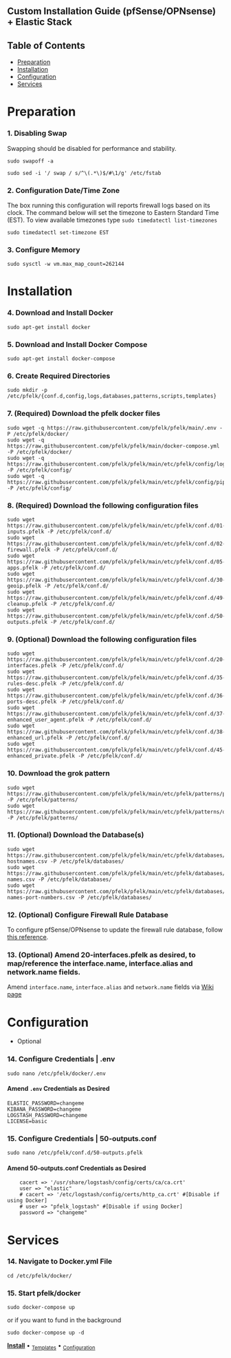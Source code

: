 ## Custom Installation Guide (pfSense/OPNsense) + Elastic Stack 

## Table of Contents

- [Preparation](#preparation)
- [Installation](#installation)
- [Configuration](#configuration)
- [Services](#services)

# Preparation

### 1. Disabling Swap
Swapping should be disabled for performance and stability.
```
sudo swapoff -a
```
```
sudo sed -i '/ swap / s/^\(.*\)$/#\1/g' /etc/fstab
```

### 2. Configuration Date/Time Zone
The box running this configuration will reports firewall logs based on its clock.  The command below will set the timezone to Eastern Standard Time (EST).  To view available timezones type `sudo timedatectl list-timezones`
```
sudo timedatectl set-timezone EST
```

### 3. Configure Memory
```
sudo sysctl -w vm.max_map_count=262144
```

# Installation

### 4. Download and Install Docker
```
sudo apt-get install docker
```
### 5. Download and Install Docker Compose
```
sudo apt-get install docker-compose
```

### 6. Create Required Directories 
```
sudo mkdir -p /etc/pfelk/{conf.d,config,logs,databases,patterns,scripts,templates}
```

### 7. (Required) Download the pfelk docker files
```
sudo wget -q https://raw.githubusercontent.com/pfelk/pfelk/main/.env -P /etc/pfelk/docker/
sudo wget -q https://raw.githubusercontent.com/pfelk/pfelk/main/docker-compose.yml -P /etc/pfelk/docker/
sudo wget -q https://raw.githubusercontent.com/pfelk/pfelk/main/etc/pfelk/config/logstash.yml -P /etc/pfelk/config/
sudo wget -q https://raw.githubusercontent.com/pfelk/pfelk/main/etc/pfelk/config/pipelines.yml -P /etc/pfelk/config/
```

### 8. (Required) Download the following configuration files
```
sudo wget https://raw.githubusercontent.com/pfelk/pfelk/main/etc/pfelk/conf.d/01-inputs.pfelk -P /etc/pfelk/conf.d/
sudo wget https://raw.githubusercontent.com/pfelk/pfelk/main/etc/pfelk/conf.d/02-firewall.pfelk -P /etc/pfelk/conf.d/
sudo wget https://raw.githubusercontent.com/pfelk/pfelk/main/etc/pfelk/conf.d/05-apps.pfelk -P /etc/pfelk/conf.d/
sudo wget https://raw.githubusercontent.com/pfelk/pfelk/main/etc/pfelk/conf.d/30-geoip.pfelk -P /etc/pfelk/conf.d/
sudo wget https://raw.githubusercontent.com/pfelk/pfelk/main/etc/pfelk/conf.d/49-cleanup.pfelk -P /etc/pfelk/conf.d/
sudo wget https://raw.githubusercontent.com/pfelk/pfelk/main/etc/pfelk/conf.d/50-outputs.pfelk -P /etc/pfelk/conf.d/
```

### 9. (Optional) Download the following configuration files
```
sudo wget https://raw.githubusercontent.com/pfelk/pfelk/main/etc/pfelk/conf.d/20-interfaces.pfelk -P /etc/pfelk/conf.d/
sudo wget https://raw.githubusercontent.com/pfelk/pfelk/main/etc/pfelk/conf.d/35-rules-desc.pfelk -P /etc/pfelk/conf.d/
sudo wget https://raw.githubusercontent.com/pfelk/pfelk/main/etc/pfelk/conf.d/36-ports-desc.pfelk -P /etc/pfelk/conf.d/
sudo wget https://raw.githubusercontent.com/pfelk/pfelk/main/etc/pfelk/conf.d/37-enhanced_user_agent.pfelk -P /etc/pfelk/conf.d/
sudo wget https://raw.githubusercontent.com/pfelk/pfelk/main/etc/pfelk/conf.d/38-enhanced_url.pfelk -P /etc/pfelk/conf.d/
sudo wget https://raw.githubusercontent.com/pfelk/pfelk/main/etc/pfelk/conf.d/45-enhanced_private.pfelk -P /etc/pfelk/conf.d/
```

### 10. Download the grok pattern
```
sudo wget https://raw.githubusercontent.com/pfelk/pfelk/main/etc/pfelk/patterns/pfelk.grok -P /etc/pfelk/patterns/
sudo wget https://raw.githubusercontent.com/pfelk/pfelk/main/etc/pfelk/patterns/openvpn.grok -P /etc/pfelk/patterns/
```

### 11. (Optional) Download the Database(s)
```
sudo wget https://raw.githubusercontent.com/pfelk/pfelk/main/etc/pfelk/databases/private-hostnames.csv -P /etc/pfelk/databases/
sudo wget https://raw.githubusercontent.com/pfelk/pfelk/main/etc/pfelk/databases/rule-names.csv -P /etc/pfelk/databases/
sudo wget https://raw.githubusercontent.com/pfelk/pfelk/main/etc/pfelk/databases/service-names-port-numbers.csv -P /etc/pfelk/databases/
```

### 12. (Optional) Configure Firewall Rule Database
To configure pfSense/OPNsense to update the firewall rule database, follow [this reference](https://github.com/pfelk/pfelk/wiki/References:-Rule-Descriptions).

### 13. (Optional) Amend 20-interfaces.pfelk as desired, to map/reference the interface.name, interface.alias and network.name fields. 
Amend `interface.name`, `interface.alias` and `network.name` fields via [Wiki page](https://github.com/pfelk/pfelk/wiki/References:-Customized-Interface-Names)

# Configuration
* Optional

### 14. Configure Credentials | .env
```
sudo nano /etc/pfelk/docker/.env
```
#### Amend `.env` Credentials as Desired
```
ELASTIC_PASSWORD=changeme
KIBANA_PASSWORD=changeme
LOGSTASH_PASSWORD=changeme
LICENSE=basic
```

### 15. Configure Credentials | 50-outputs.conf
```
sudo nano /etc/pfelk/conf.d/50-outputs.pfelk
```
#### Amend 50-outputs.conf Credentials as Desired
```
    cacert => '/usr/share/logstash/config/certs/ca/ca.crt'
    user => "elastic"
    # cacert => '/etc/logstash/config/certs/http_ca.crt' #[Disable if using Docker]
    # user => "pfelk_logstash" #[Disable if using Docker]
    password => "changeme"
```

# Services

### 14. Navigate to Docker.yml File
```
cd /etc/pfelk/docker/
```

### 15. Start pfelk/docker
```
sudo docker-compose up
```
or if you want to fund in the background
```
sudo docker-compose up -d
```

**[Install](docker.md)** • <sub>[Templates](templates.md)</sub> • <sub>[Configuration](configuration.md)</sub>
